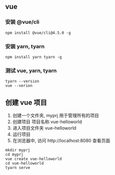 ## vue

### 安装 @vue/cli

```
npm install @vue/cli@4.5.0 -g
```

### 安装 yarn, tyarn

```
npm install yarn tyarn -g

```

### 测试 vue, yarn, tyarn

```
tyarn --version
vue --verion
```

## 创建 vue 项目

1. 创建一个文件夹, myprj 用于管理所有的项目
2. 创建项目 项目名称 vue-helloworld
3. 进入项目文件夹 vue-helloworld
4. 运行项目
5. 在浏览器中, 访问 http://localhost:8080 查看页面

```
mkdir myprj
cd myprj
vue create vue-helloworld
cd vue-helloworld
tyarn serve
```
